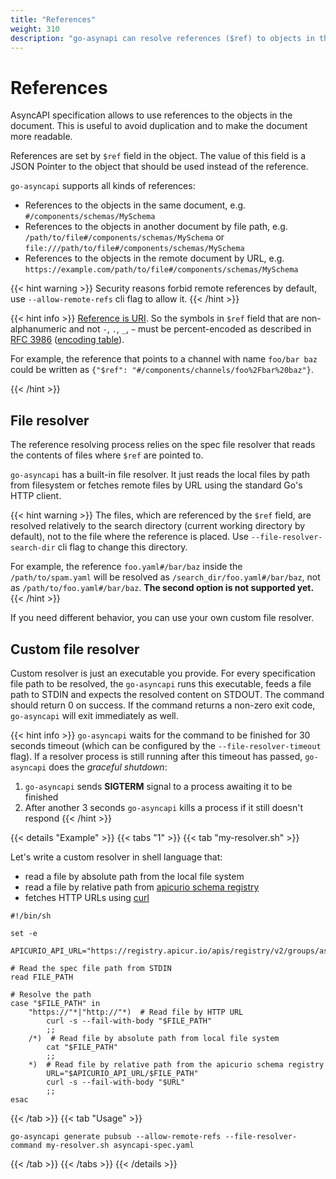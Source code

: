 ```yaml
---
title: "References"
weight: 310
description: "go-asynapi can resolve references ($ref) to objects in the same document, in local or remote file. Custom resolver is supported for more complex scenarios" 
---
```


# References

AsyncAPI specification allows to use references to the objects in the document. This is useful to avoid duplication and
to make the document more readable. 

References are set by `$ref` field in the object. The value of this field is a JSON Pointer to the object that should be
used instead of the reference.

`go-asyncapi` supports all kinds of references:

* References to the objects in the same document, e.g. `#/components/schemas/MySchema`
* References to the objects in another document by file path, e.g.
  `/path/to/file#/components/schemas/MySchema` or `file:///path/to/file#/components/schemas/MySchema`
* References to the objects in the remote document by URL, e.g.
  `https://example.com/path/to/file#/components/schemas/MySchema`

{{< hint warning >}}
Security reasons forbid remote references by default, use `--allow-remote-refs` cli flag to allow it.
{{< /hint >}}

{{< hint info >}}
[Reference is URI](https://datatracker.ietf.org/doc/html/draft-pbryan-zyp-json-ref-03#section-3). So the symbols in 
`$ref` field that are non-alphanumeric and not `-`, `.`, `_`, `~` must be percent-encoded as described in
[RFC 3986](https://tools.ietf.org/html/rfc3986#section-2.1) 
([encoding table](https://www.w3schools.com/tags/ref_urlencode.ASP)).

For example, the reference that points to a channel with name `foo/bar baz` could be written as 
`{"$ref": "#/components/channels/foo%2Fbar%20baz"}`.

{{< /hint >}}

## File resolver

The reference resolving process relies on the spec file resolver that reads the contents of files where 
`$ref` are pointed to.

`go-asyncapi` has a built-in file resolver. It just reads the local files by path from filesystem or fetches remote
files by URL using the standard Go's HTTP client. 

{{< hint warning >}}
The files, which are referenced by the `$ref` field, are resolved relatively to the search directory (current working
directory by default), not to the file
where the reference is placed. Use `--file-resolver-search-dir` cli flag to change this directory.

For example, the reference `foo.yaml#/bar/baz` inside the `/path/to/spam.yaml` will be resolved as
`/search_dir/foo.yaml#/bar/baz`, not as `/path/to/foo.yaml#/bar/baz`. **The second option is not supported yet.**
{{< /hint >}}

If you need different behavior, you can use your own custom file resolver.

## Custom file resolver

Custom resolver is just an executable you provide. For every specification file path to be resolved, the `go-asyncapi` 
runs this executable, feeds a file path to STDIN and expects the resolved content on STDOUT. 
The command should return 0 on success. If the command returns a non-zero exit code, `go-asyncapi` will exit immediately
as well.

{{< hint info >}}
`go-asyncapi` waits for the command to be finished for 30 seconds timeout (which can be configured by the 
`--file-resolver-timeout` flag). If a resolver process is still running after this timeout has passed, `go-asyncapi`
does the *graceful shutdown*:

1. `go-asyncapi` sends **SIGTERM** signal to a process awaiting it to be finished
2. After another 3 seconds `go-asyncapi` kills a process if it still doesn't respond
{{< /hint >}}

{{< details "Example" >}}
{{< tabs "1" >}}
{{< tab "my-resolver.sh" >}}

Let's write a custom resolver in shell language that:

* read a file by absolute path from the local file system
* read a file by relative path from [apicurio schema registry](https://www.apicur.io/registry/)
* fetches HTTP URLs using [curl](https://curl.se/)

```shell
#!/bin/sh

set -e

APICURIO_API_URL="https://registry.apicur.io/apis/registry/v2/groups/asyncapi/artifacts"

# Read the spec file path from STDIN
read FILE_PATH

# Resolve the path
case "$FILE_PATH" in
    "https://"*|"http://"*)  # Read file by HTTP URL
        curl -s --fail-with-body "$FILE_PATH"
        ;;
    /*)  # Read file by absolute path from local file system
        cat "$FILE_PATH"
        ;;
    *)  # Read file by relative path from the apicurio schema registry
        URL="$APICURIO_API_URL/$FILE_PATH"
        curl -s --fail-with-body "$URL"
        ;;
esac
```
{{< /tab >}}
{{< tab "Usage" >}}
```shell
go-asyncapi generate pubsub --allow-remote-refs --file-resolver-command my-resolver.sh asyncapi-spec.yaml
```
{{< /tab >}}
{{< /tabs >}}
{{< /details >}}
